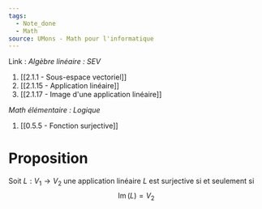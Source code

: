 ```yaml
---
tags:
  - Note_done
  - Math
source: UMons - Math pour l'informatique
---
```


Link :
_Algèbre linéaire : SEV_
1. [[2.1.1 - Sous-espace vectoriel]]
2. [[2.1.15 - Application linéaire]]
3. [[2.1.17 - Image d'une application linéaire]]

_Math élémentaire : Logique_
1. [[0.5.5 - Fonction surjective]]
# Proposition
Soit $L:V_1\to V_2$ une application linéaire 
$L$ est surjective si et seulement si $$\operatorname{Im}(L)=V_2$$
